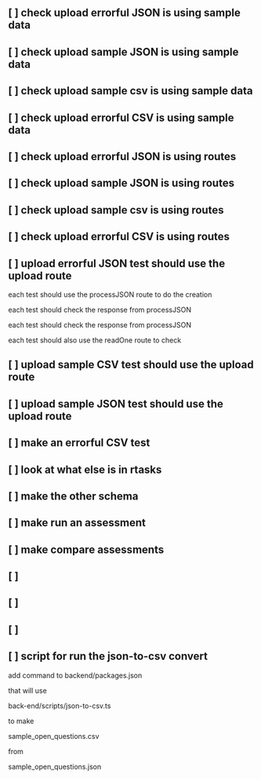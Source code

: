 
## [ ] check upload errorful JSON is using sample data
## [ ] check upload sample JSON is using sample data
## [ ] check upload sample csv is using sample data
## [ ] check upload errorful CSV is using sample data




## [ ] check upload errorful JSON is using routes
## [ ] check upload sample JSON is using routes
## [ ] check upload sample csv is using routes
## [ ] check upload errorful CSV is using routes

## [ ] upload errorful JSON test should use the upload route

each test should use the processJSON route to do the creation

each test should check the response from processJSON

each test should check the response from processJSON

each test should also use the readOne route to check

## [ ] upload sample CSV test should use the upload route
## [ ] upload sample JSON test should use the upload route
## [ ] make an errorful CSV test

## [ ] look at what else is in rtasks
## [ ] make the other schema 
## [ ] make run an assessment
## [ ] make compare assessments

## [ ] 
## [ ] 
## [ ] 
## [ ] script for run the json-to-csv convert

add command to backend/packages.json

that will use

back-end/scripts/json-to-csv.ts


to make 

sample_open_questions.csv

from

sample_open_questions.json 
